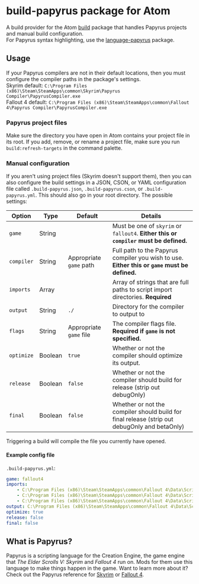 # build-papyrus package for Atom

A build provider for the Atom [build](https://atom.io/packages/build) package that handles Papyrus projects and manual build configuration.  
For Papyrus syntax highlighting, use the [language-papyrus](https://atom.io/packages/language-papyrus) package.

## Usage
If your Papyrus compilers are not in their default locations, then you must configure the compiler paths in the package's settings.  
Skyrim default: `C:\Program Files (x86)\Steam\SteamApps\common\Skyrim\Papyrus Compiler\PapyrusCompiler.exe`  
Fallout 4 default:  `C:\Program Files (x86)\Steam\SteamApps\common\Fallout 4\Papyrus Compiler\PapyrusCompiler.exe`

### Papyrus project files
Make sure the directory you have open in Atom contains your project file in its root.
If you add, remove, or rename a project file, make sure you run `build:refresh-targets` in the command palette.

### Manual configuration
If you aren't using project files (Skyrim doesn't support them), then you can also configure the build settings in a JSON, CSON, or YAML configuration file called `.build-papyrus.json`, `.build-papyrus.cson`, or `.build-papyrus.yml`.
This should also go in your root directory. The possible settings:

| Option            | Type     | Default                   | Details                                                                                        |
|-------------------|----------|---------------------------|------------------------------------------------------------------------------------------------|
| `game`            | String   |                           | Must be one of `skyrim` or `fallout4`. **Either this or `compiler` must be defined.**          |
| `compiler`        | String   | Appropriate `game` path   | Full path to the Papyrus compiler you wish to use. **Either this or `game` must be defined.**  |
| `imports`         | Array    |                           | Array of strings that are full paths to script import directories. **Required**                |
| `output`          | String   | `./`                      | Directory for the compiler to output to                                                        |
| `flags`           | String   | Appropriate `game` file   | The compiler flags file. **Required if `game` is not specified.**                              |
| `optimize`        | Boolean  | `true`                    | Whether or not the compiler should optimize its output.                                        |
| `release`         | Boolean  | `false`                   | Whether or not the compiler should build for release (strip out debugOnly)                     |
| `final`           | Boolean  | `false`                   | Whether or not the compiler should build for final release (strip out debugOnly and betaOnly)  |

Triggering a build will compile the file you currently have opened.

#### Example config file
`.build-papyrus.yml`:
```yaml
game: fallout4
imports:
    - C:\Program Files (x86)\Steam\SteamApps\common\Fallout 4\Data\Scripts\Source\User
    - C:\Program Files (x86)\Steam\SteamApps\common\Fallout 4\Data\Scripts\Source\DLC01
    - C:\Program Files (x86)\Steam\SteamApps\common\Fallout 4\Data\Scripts\Source\Base
output: C:\Program Files (x86)\Steam\SteamApps\common\Fallout 4\Data\Scripts\
optimize: true
release: false
final: false
```

## What is Papyrus?
Papyrus is a scripting language for the Creation Engine, the game engine that *The Elder Scrolls V: Skyrim* and *Fallout 4* run on.
Mods for them use this language to make things happen in the game.
Want to learn more about it?
Check out the Papyrus reference for [Skyrim](http://www.creationkit.com/index.php?title=Category:Papyrus) or [Fallout 4](http://www.creationkit.com/fallout4/index.php?title=Category:Papyrus).
